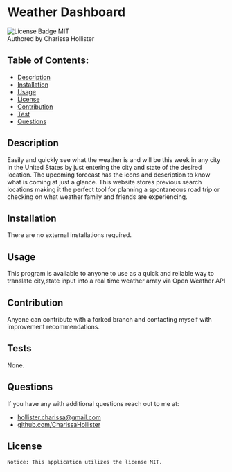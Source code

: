 # Weather Dashboard
![License Badge MIT](https://img.shields.io/badge/license-MIT-blue)  
Authored by Charissa Hollister  

## Table of Contents:
  - [Description](#Description)
  - [Installation](#Installation)
  - [Usage](#Usage)
  - [License](#license)
  - [Contribution](#Contribution)
  - [Test](#Test)
  - [Questions](#Questions)


## Description  
  Easily and quickly see what the weather is and will be this week in any city in the United States by just entering the city and state of the desired location. The upcoming forecast has the icons and description to know what is coming at just a glance. This website stores previous search locations making it the perfect tool for planning a spontaneous road trip or checking on what weather family and friends are experiencing.

## Installation  
  There are no external installations required.
 
## Usage  
  This program is available to anyone to use as a quick and reliable way to translate city,state input into a real time weather array via Open Weather API

## Contribution  
  Anyone can contribute with a forked branch and contacting myself with improvement recommendations.
 
## Tests  
  None. 
  
## Questions  
If you have any with additional questions reach out to me at:  
  * [hollister.charissa@gmail.com](hollister.charissa@gmail.com)  
  * [github.com/CharissaHollister](https://github.com/CharissaHollister)  
  
  ## License  
    Notice: This application utilizes the license MIT.
    
    
